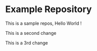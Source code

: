 # Example Repository 
This is a sample repos, Hello World !


This is a second change 


This is a 3rd change 